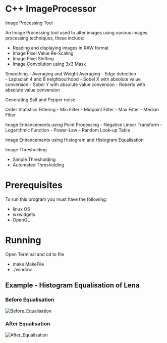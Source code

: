 C++ ImageProcessor
==============

Image Processing Tool

An Image Processing tool used to alter images using various images processing techniques, these include:
  -	Reading and displaying images in RAW format 
  -	Image Pixel Value Re-Scaling 
  -	Image Pixel Shifting 
  -	Image Convolution using 3x3 Mask 
  
  Smoothing 
    - Averaging and Weight Averaging 
    - Edge detection  
    - Laplacian 4 and 8 neighbourhood
    - Sobel X with absolute value conversion 
    - Sobel Y with absolute value conversion
    - Roberts with absolute value conversion 
  
  Generating Salt and Pepper noise
  
  Order Statistics Filtering 
    - Min Filter 
    - Midpoint Filter 
    - Max Filter 
    - Median Filter
  
  Image Enhancements using Point Processing
    - Negative Linear Transform 
    - Logarithmic Function 
    - Power-Law 
    - Random Look-up Table  

  Image Enhancements using Histogram and Histogram Equalisation

  Image Thresholding
   - Simple Thresholding
   - Automated Thresholding


Prerequisites 
==============
To run this program you must have the following:

  - linux OS
  - wxwidgets
  - OpenGL

Running 
==============

Open Terminal and cd to file
  - make MakeFile
  - ./window


## Example - Histogram Equalisation of Lena  

### Before Equalisation ###

![Before_Equalisation](http://i.imgur.com/loALKvl.png) 


### After Equalisation ###

![After_Equalisation](http://i.imgur.com/GLKOpLI.png) 
  

  
  

